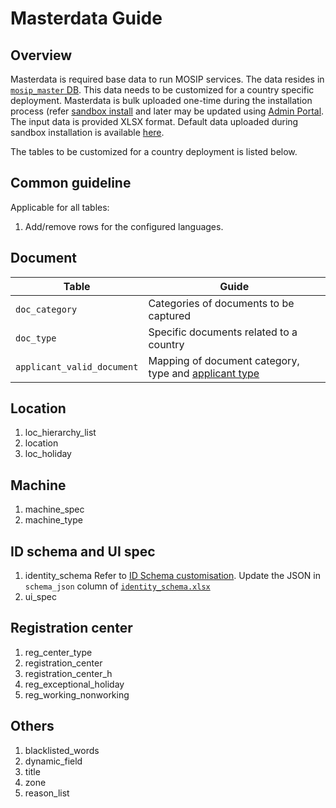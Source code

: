 # Masterdata Guide

## Overview
Masterdata is required base data to run MOSIP services.  The data resides in [`mosip_master` DB](). This data needs to be customized for a country specific deployment.  Masterdata is bulk uploaded one-time during the installation process (refer [sandbox install](https://github.com/mosip/mosip-infra/tree/1.2.0-rc2/deployment/v3/mosip/kernel/masterdata) and later may be updated using [Admin Portal](admin-portal-guide.md).  The input data is provided XLSX format. Default data uploaded during sandbox installation is available [here](https://github.com/mosip/mosip-data/tree/lts/mosip_master/xlsx).

The tables to be customized for a country deployment is listed below. 

## Common guideline
Applicable for all tables:

1.  Add/remove rows for the configured languages. 

## Document
|Table|Guide|
|---|---|
|`doc_category`|Categories of documents to be captured|
|`doc_type`| Specific documents related to a country|
|`applicant_valid_document`|Mapping of document category, type and [applicant type](https://github.com/mosip/mosip-config/blob/develop3-v3/applicanttype.mvel)|

## Location
1. loc_hierarchy_list
1. location
1. loc_holiday

## Machine
1. machine_spec
1. machine_type

## ID schema and UI spec
1. identity_schema
Refer to [ID Schema customisation](id-schema.md). Update the JSON in `schema_json` column of [`identity_schema.xlsx`](https://github.com/mosip/mosip-data/tree/lts/mosip_master/xlsx/identity_schema.xlsx)
1. ui_spec

## Registration center
1. reg_center_type
1. registration_center
1. registration_center_h
1. reg_exceptional_holiday
1. reg_working_nonworking

## Others
1. blacklisted_words
1. dynamic_field
1. title
1. zone
1. reason_list




